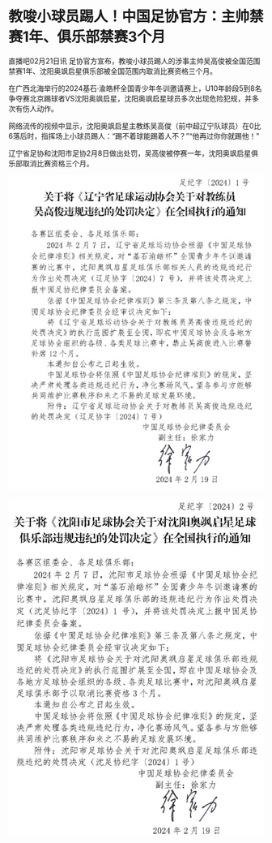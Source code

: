 # 教唆小球员踢人！中国足协官方：主帅禁赛1年、俱乐部禁赛3个月

直播吧02月21日讯 足协官方宣布，教唆小球员踢人的涉事主帅吴高俊被全国范围禁赛1年、沈阳奥飒启星俱乐部被全国范围内取消比赛资格三个月。

在广西北海举行的2024基石·渝皓杯全国青少年冬训邀请赛上，U10年龄段5到8名争夺赛北京踢球者VS沈阳奥飒启星，沈阳奥飒启星球员多次出现危险犯规，并多次有伤人动作。

网络流传的视频中显示，沈阳奥飒启星主教练吴高俊（前中超辽宁队球员）在0比6落后时，指挥场上小球员踢人：“踢不着球能踢着人不？”“他再过你你就踢他！”

辽宁省足协和沈阳市足协2月8日做出处罚，吴高俊被停赛一年，沈阳奥飒启星俱乐部取消比赛资格三个月。

![4fa9aaa64df057ee3690e9fb4002436e.jpg](https://raw.githubusercontent.com/qqhsx/qqnews_image/main/2024/02/21/教唆小球员踢人！中国足协官方：主帅禁赛1年、俱乐部禁赛3个月/4fa9aaa64df057ee3690e9fb4002436e.jpg)

![693ee4746f2e95dd58f86ef7c1f6f754.jpg](https://raw.githubusercontent.com/qqhsx/qqnews_image/main/2024/02/21/教唆小球员踢人！中国足协官方：主帅禁赛1年、俱乐部禁赛3个月/693ee4746f2e95dd58f86ef7c1f6f754.jpg)

